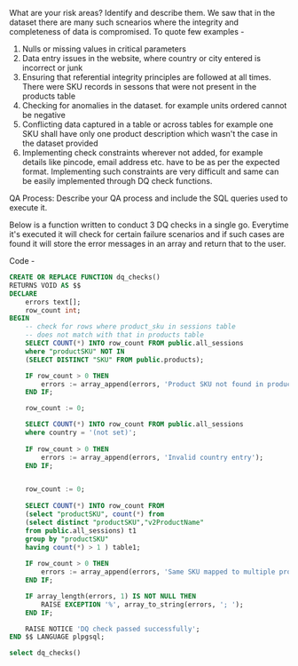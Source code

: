 What are your risk areas? Identify and describe them.
We saw that in the dataset there are many such scnearios where the integrity and completeness of data is compromised. To quote few examples -
1. Nulls or missing values in critical parameters
2. Data entry issues in the website, where country or city entered is incorrect or junk
3. Ensuring that referential integrity principles are followed at all times. There were SKU records in sessons that were not
   present in the products table
5. Checking for anomalies in the dataset. for example units ordered cannot be negative
6. Conflicting data captured in a table or across tables for example one SKU shall have only one product description which wasn't the case in the dataset provided
7. Implementing check constraints wherever not added, for example details like pincode, email address etc. have to be as per the expected format. Implementing such constraints are very difficult and same can be easily implemented through DQ check functions. 


QA Process:
Describe your QA process and include the SQL queries used to execute it.

Below is a function written to conduct 3 DQ checks in a single go. Everytime it's executed it will check for certain failure 
scenarios and if such cases are found it will store the error messages in an array and return that to the user. 

Code - 

```sql
CREATE OR REPLACE FUNCTION dq_checks()
RETURNS VOID AS $$
DECLARE
	errors text[];
    row_count int;
BEGIN
    -- check for rows where product_sku in sessions table
	-- does not match with that in products table
    SELECT COUNT(*) INTO row_count FROM public.all_sessions
	where "productSKU" NOT IN 
	(SELECT DISTINCT "SKU" FROM public.products);

    IF row_count > 0 THEN
        errors := array_append(errors, 'Product SKU not found in products table');
    END IF;

	row_count := 0;

	SELECT COUNT(*) INTO row_count FROM public.all_sessions
	where country = '(not set)';
	
	IF row_count > 0 THEN
        errors := array_append(errors, 'Invalid country entry');
    END IF;


	row_count := 0;
	
	SELECT COUNT(*) INTO row_count FROM
	(select "productSKU", count(*) from
	(select distinct "productSKU","v2ProductName"
	from public.all_sessions) t1
	group by "productSKU"
	having count(*) > 1 ) table1;
	
	IF row_count > 0 THEN
        errors := array_append(errors, 'Same SKU mapped to multiple product names');
    END IF;

	IF array_length(errors, 1) IS NOT NULL THEN
        RAISE EXCEPTION '%', array_to_string(errors, '; ');
    END IF;

    RAISE NOTICE 'DQ check passed successfully';
END $$ LANGUAGE plpgsql;

select dq_checks()



```
